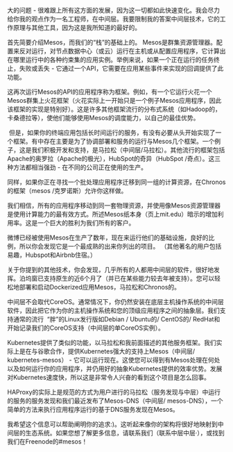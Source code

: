 


大的问题 - 很难跟上所有这方面的发展，因为这一切都如此快速变化。我会尽力给你我的观点作为一名工程师，在中间层。我要限制我的答案中间层技术，它的工作原理与其他工具，因为这是我所知道的最好的。

首先简要介绍Mesos，而我们的“栈”的基础上的。 Mesos是群集资源管理器。配置来反对运行，对节点数据中心（或云）运行在主机或从配置应用程序，它计算出在哪里运行中的各种约束集的应用实例。举例来说，如果一个正在运行的任务终止，失败或丢失 - 它通过一个API，它需要在应用某些事件来实现的回调提供了此功能。

这再次运行Mesos的API的应用程序称为框架。例如，有一个它运行火花一个Mesos群集上火花框架（火花实际上一开始只是一个例子Mesos应用程序，因此该框架的实现是特别好）。这是许多其他框架流行的分布式系统（如Hadoop的，卡桑德拉等），使他们能够使用Mesos的调度能力，以自己的最佳优势。

 但是，如果你的终端应用包括长时间运行的服务，有没有必要从头开始实现了一个框架。有中存在主要是为了协调部署和服务的运行与Mesos几个框架。一个例子，这是我们积极开发和支持，是马拉松（中间层/马拉松）。其他流行的框架包括Apache的奥罗拉（Apache的极光），HubSpot的奇异（HubSpot /奇点）。这三种方法都相当强劲 - 在不同的公司正在使用的生产。

同样，如果你正在寻找一个批处理应用程序迁移到同一组的计算资源，在Chronos的框架（mesos /克罗诺斯）允许你这样做。

我们相信，所有的应用程序移动到同一套物理资源，并使用像Mesos资源管理器是使用计算能力的最有效方式。所述Mesos纸本身（页上mit.edu）暗示的增加利用率。这是一个巨大的胜利为我们所有的客户。

微博已经被使用Mesos在生产了数年，现在来运行他们的基础设施，良好的比例，所以你会发现它是一个最成熟的出来你列出的项目。 （其他著名的用户包括易趣，Hubspot和Airbnb住宿。）

关于你提到的其他技术，你会发现，几乎所有的人都用中间层的软件，很好地发挥。泊坞窗已支持原生的近6个月了（并已在某些能力较去年被支持）。您可以轻松地部署和启动Dockerized应用Mesos，马拉松和Chronos的。

中间层不会取代CoreOS。通常情况下，你仍然安装在底层主机操作系统的中间层软件，因此把它作为你的主机操作系统和您的顶级应用程序之间的抽象层。我们支持通常的流行
 “胖”的Linux发行版如Debian / Ubuntu的/ CentOS的/ RedHat和开始记录我们的CoreOS支持（中间层的单CoreOS实例）。

Kubernetes提供了类似的功能，以马拉松和我前面描述的其他服务框架。我们实际上是在与谷歌合作，提供Kubernetes强大的支持上Mesos（中间层/ kubernetes-mesos） - 它可以运行现在。这使您可以得到有Mesos处理在何处以及如何运行你的应用程序，并仍用好的抽象Kubernetes提供的效率优势。发展对Kubernetes速度快，所以这是非常令人兴奋的看到这个项目是怎么回事。

HAProxy的实际上是规范的方式为用户进行的马拉松（服务发现与中层）中运行的服务的服务发现和我们最近发布了Mesos-DNS（中间层/ mesos-DNS），一个简单的方法来执行应用程序运行的基于DNS服务发现在Mesos。

我希望这个信息可以帮助阐明你的追求:)。这听起来像你的架构将很好地映射到中间层的生态系统。如果您想了解更多信息，请联系我们（联系中层中层·），或找到我们在Freenode的#mesos！
